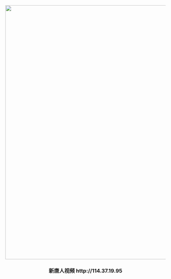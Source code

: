 <div align="center"><a href="http://114.37.19.95"><IMG SRC="https://github.com/gofanben/gm/blob/master/img-2/ntdtvflower.jpg" width=800></a>
<h3>新唐人视频 http://114.37.19.95</h3>
